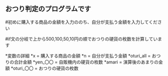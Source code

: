 ## おつり判定のプログラムです
#初めに購入する商品の金額を入力ののち、自分が支払う金額を入力してください

#if文の分岐で上から500,100,50,10円の順でおつりの硬貨の枚数を計算しています

*変数の詳細
  *x = 購入する商品の金額
  *n = 自分が支払う金額
  *oturi_all = おつりの合計金額
  *yen_〇〇 = 自販機内の硬貨の枚数
  *amari = 演算後のあまりの金額
  *oturi_〇〇 = おつりの硬貨の枚数
